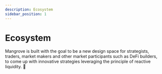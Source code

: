 ```yaml
---
description: Ecosystem
sidebar_position: 1
---
```



# Ecosystem

Mangrove is built with the goal to be a new design space for strategists, traders, market makers and other market participants such as DeFi builders, to come up with innovative strategies leveraging the principle of reactive liquidity. 🌱
